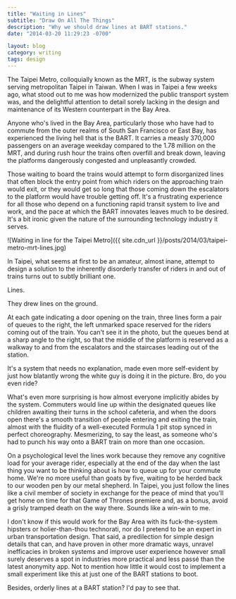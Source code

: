 ```yaml
---
title: "Waiting in Lines"
subtitle: "Draw On All The Things"
description: "Why we should draw lines at BART stations."
date: "2014-03-20 11:29:23 -0700"

layout: blog
category: writing
tags: design
---
```


The Taipei Metro, colloquially known as the MRT, is the subway system serving metropolitan Taipei in Taiwan. When I was in Taipei a few weeks ago, what stood out to me was how modernized the public transport system was, and the delightful attention to detail sorely lacking in the design and maintenance of its Western counterpart in the Bay Area.

Anyone who's lived in the Bay Area, particularly those who have had to commute from the outer realms of South San Francisco or East Bay, has experienced the living hell that is the BART. It carries a measly 370,000 passengers on an average weekday compared to the 1.78 million on the MRT, and during rush hour the trains often overfill and break down, leaving the platforms dangerously congested and unpleasantly crowded.

Those waiting to board the trains would attempt to form disorganized lines that often block the entry point from which riders on the approaching train would exit, or they would get so long that those coming down the escalators to the platform would have trouble getting off. It's a frustrating experience for all those who depend on a functioning rapid transit system to live and work, and the pace at which the BART innovates leaves much to be desired. It's a bit ironic given the nature of the surrounding technology industry it serves.

![Waiting in line for the Taipei Metro]({{ site.cdn_url }}/posts/2014/03/taipei-metro-mrt-lines.jpg)

In Taipei, what seems at first to be an amateur, almost inane, attempt to design a solution to the inherently disorderly transfer of riders in and out of trains turns out to subtly brilliant one.

Lines.

They drew lines on the ground.

At each gate indicating a door opening on the train, three lines form a pair of queues to the right, the left unmarked space reserved for the riders coming out of the train. You can't see it in the photo, but the queues bend at a sharp angle to the right, so that the middle of the platform is reserved as a walkway to and from the escalators and the staircases leading out of the station.

It's a system that needs no explanation, made even more self-evident by just how blatantly wrong the white guy is doing it in the picture. Bro, do you even ride?

What's even more surprising is how almost everyone implicitly abides by the system. Commuters would line up within the designated queues like children awaiting their turns in the school cafeteria, and when the doors open there's a smooth transition of people entering and exiting the train, almost with the fluidity of a well-executed Formula 1 pit stop synced in perfect choreography. Mesmerizing, to say the least, as someone who's had to punch his way onto a BART train on more than one occasion.

On a psychological level the lines work because they remove any cognitive load  for your average rider, especially at the end of the day when the last thing you want to be thinking about is how to queue up for your commute home. We're no more useful than goats by five, waiting to be herded back to our wooden pen by our metal shepherd. In Taipei, you just follow the lines like a civil member of society in exchange for the peace of mind that you'll get home on time for that Game of Thrones premiere and, as a bonus, avoid a grisly tramped death on the way there. Sounds like a win-win to me.

I don't know if this would work for the Bay Area with its fuck-the-system hipsters or holier-than-thou technorati, nor do I pretend to be an expert in urban transportation design. That said, a predilection for simple design details that can, and have proven in other more dramatic ways, unravel inefficacies in broken systems and improve user experience however small surely deserves a spot in industries more practical and less passé than the latest anonymity app. Not to mention how little it would cost to implement a small experiment like this at just one of the BART stations to boot.

Besides, orderly lines at a BART station? I'd pay to see that.
